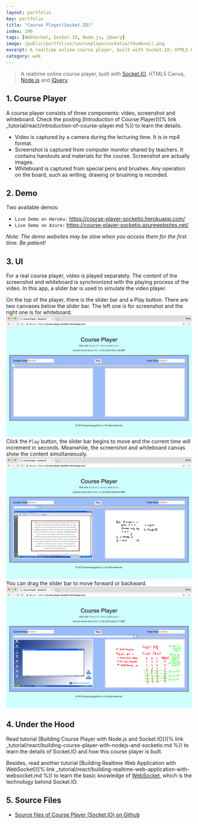 ```yaml
---
layout: portfolio
key: portfolio
title: "Course Player(Socket.IO)"
index: 190
tags: [WebSocket, Socket.IO, Node.js, jQuery]
image: /public/portfolios/courseplayersocketio/thumbnail.png
excerpt: A realtime online course player, built with Socket.IO, HTML5 Canvas, Node.js and jQuery.
category: web
---
```


> A realtime online course player, built with [Socket.IO](http://socket.io/), HTML5 Canva, [Node.js](https://nodejs.org/en/) and [jQuery](https://jquery.com/).

## 1. Course Player
A course player consists of three components: video, screenshot and whiteboard. Check the posting [Introduction of Course Player]({% link _tutorial/react/introduction-of-course-player.md %}) to learn the details.
* Video is captured by a camera during the lecturing time. It is in mp4 format.
* Screenshot is captured from computer monitor shared by teachers. It contains handouts and materials for the course. Screenshot are actually images.
* Whiteboard is captured from special pens and brushes. Any operation on the board, such as writing, drawing or brushing is recorded.

## 2. Demo
Two available demos:
* `Live Demo on Heroku:` <a href="https://course-player-socketio.herokuapp.com/" target="\_blank">https://course-player-socketio.herokuapp.com/</a>
* `Live Demo on Azure:` <a href="https://course-player-socketio.azurewebsites.net/" target="\_blank">https://course-player-socketio.azurewebsites.net/</a>

*Note: The demo websites may be slow when you access them for the first time. Be patient!*

## 3. UI
For a real course player, video is played separately. The content of the screenshot and whiteboard is synchronized with the playing process of the video. In this app, a slider bar is used to simulate the video player.

On the top of the player, there is the slider bar and a Play button. There are two canvases below the slider bar. The left one is for screenshot and the right one is for whiteboard.
![image](/public/portfolios/courseplayersocketio/homepage.png)
Click the `Play` button, the slider bar begins to move and the current time will increment in seconds. Meanwhile, the screenshot and whiteboard canvas show the content simultaneously.
![image](/public/portfolios/courseplayersocketio/playing.png)
You can drag the slider bar to move forward or backward.
![image](/public/portfolios/courseplayersocketio/drag.png)

## 4. Under the Hood
Read tutorial [Building Course Player with Node.js and Socket.IO]({% link _tutorial/react/building-course-player-with-nodejs-and-socketio.md %}) to learn the details of Socket.IO and how this course player is built.

Besides, read another tutorial [Building Realtime Web Application with WebSocket]({% link _tutorial/react/building-realtime-web-application-with-websocket.md %}) to learn the basic knowledge of [WebSocket](https://en.wikipedia.org/wiki/WebSocket), which is the technology behind Socket.IO.

## 5. Source Files
* [Source files of Course Player (Socket.IO) on Github](https://github.com/jojozhuang/course-player-socketio)
